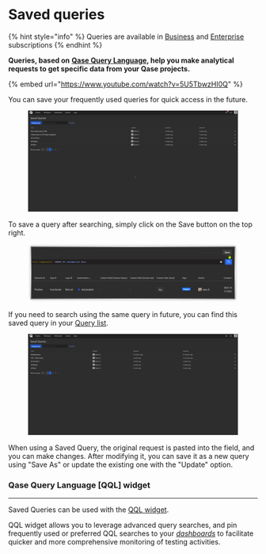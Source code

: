 # Saved queries

{% hint style="info" %}
Queries are available in [Business](https://help.qase.io/en/articles/5563727-business-plan) and [Enterprise](https://help.qase.io/en/articles/6640055-enterprise-plan) subscriptions
{% endhint %}

**Queries, based on** [**Qase Query Language**](https://docs.qase.io/general/analytics/queries-qql-qase-query-language)**, help you make analytical requests to get specific data from your Qase projects.**

{% embed url="https://www.youtube.com/watch?v=5U5TbwzHI0Q" %}

You can save your frequently used queries for quick access in the future.

<figure><img src="../../.gitbook/assets/query 1.gif" alt="" width="563"><figcaption></figcaption></figure>

To save a query after searching, simply click on the Save button on the top right.

<figure><img src="../../.gitbook/assets/image (2) (1) (1) (1) (1) (1) (1) (1).png" alt="" width="563"><figcaption></figcaption></figure>

If you need to search using the same query in future, you can find this saved query in your [Query list](https://app.qase.io/report/queries-list).

<figure><img src="../../.gitbook/assets/query 3.gif" alt="" width="563"><figcaption></figcaption></figure>

When using a Saved Query, the original request is pasted into the field, and you can make changes. After modifying it, you can save it as a new query using "Save As" or update the existing one with the "Update" option.

### Qase Query Language \[QQL] widget <a href="#h_fd713bb7e2" id="h_fd713bb7e2"></a>

***

Saved Queries can be used with the [QQL widget](dashboards.md#h_9644c6d14d).

QQL widget allows you to leverage advanced query searches, and pin frequently used or preferred QQL searches to your [_dashboards_](dashboards.md) to facilitate quicker and more comprehensive monitoring of testing activities.

<figure><img src="../../.gitbook/assets/qql-widget.gif" alt="" width="563"><figcaption></figcaption></figure>
